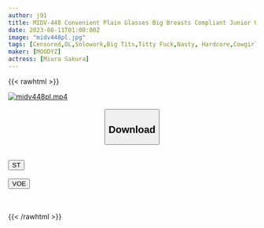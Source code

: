 ```yaml
---
author: j91
title: MIDV-448 Convenient Plain Glasses Big Breasts Compliant Junior Office Lady's Divine Breast Body Is Rubbed With Nipple Bing And Fucked Until Morning Weekend Sakura Miura
date: 2023-08-11T01:00:00Z
image: "midv448pl.jpg"
tags: [Censored,OL,Solowork,Big Tits,Titty Fuck,Nasty, Hardcore,Cowgirl	 ]
maker: [MOODYZ]
actress: [Miura Sakura]
---
```



{{< rawhtml >}}

<div class="video" data-videoid="j407y9GwkDfJex">
    <a href="javascript:;">
        <img src="https://my.j91.asia/posts/midv448pl/midv448pl.jpg" width="WIDTH" height="HEIGHT" alt="midv448pl.mp4" loading="lazy">
    </a>
</div>

<script type="text/javascript" src="https://j91.asia/asset/on-demand-st.js"></script>

<br>
  <link rel="stylesheet" href="https://j91.asia/asset/bs5.css">
  
  <center>
  <button class="btn btn-primary" type="button" data-bs-toggle="collapse" data-bs-target=".multi-collapse" aria-expanded="false" aria-controls="multiCollapseExample1 multiCollapseExample2"><h2>Download</h2></button></center>
</p>
<div class="row">
  <div class="col">
    <div class="collapse multi-collapse" id="multiCollapseExample1">
      <div class="card card-body">
	      	      <br>
<div class="buttons">  
<a href="https://streamtape.to/v/j407y9GwkDfJex"><button class="btn-hover color-3"><i class="fa fa-download"></i> ST</button></a></div>
    </div>
  </div>
</div>
  <div class="col">
    <div class="collapse multi-collapse" id="multiCollapseExample2">
      <div class="card card-body">
	      <br>
<div class="buttons">
    <a href="https://voe.sx/taaobiltjjpn"><button class="btn-hover color-9"><i class="fa fa-download"></i> VOE</button></a></div>
<br><br>
      </div>
    </div>
  </div>
</div>

{{< /rawhtml >}}